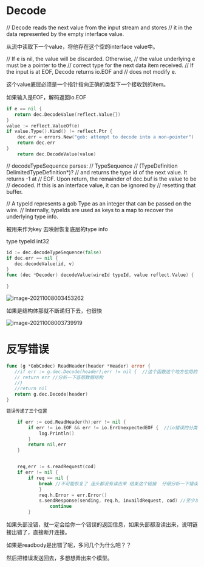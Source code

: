 # Decode

// Decode reads the next value from the input stream and stores
// it in the data represented by the empty interface value.

从流中读取下一个value，将他存在这个空的interface value中。

// If e is nil, the value will be discarded. Otherwise,
// the value underlying e must be a pointer to the
// correct type for the next data item received.
// If the input is at EOF, Decode returns io.EOF and
// does not modify e.

这个value底层必须是一个指针指向正确的类型下一个接收到的item。

如果输入是EOF，解码返回io.EOF

```go
if e == nil {
   return dec.DecodeValue(reflect.Value{})
}
value := reflect.ValueOf(e)
if value.Type().Kind() != reflect.Ptr {
    dec.err = errors.New("gob: attempt to decode into a non-pointer")
    return dec.err
}
	return dec.DecodeValue(value)
```



// decodeTypeSequence parses:
// TypeSequence
// (TypeDefinition DelimitedTypeDefinition*)?
// and returns the type id of the next value. It returns -1 at
// EOF.  Upon return, the remainder of dec.buf is the value to be
// decoded. If this is an interface value, it can be ignored by
// resetting that buffer.



// A typeId represents a gob Type as an integer that can be passed on the wire.
// Internally, typeIds are used as keys to a map to recover the underlying type info.

被用来作为key 去映射恢复底层的type info

type typeId int32

```go
id := dec.decodeTypeSequence(false)
if dec.err == nil {
   dec.decodeValue(id, v)
}
func (dec *Decoder) decodeValue(wireId typeId, value reflect.Value) {
    
}
```

![image-20211008003453262](/home/yy/.config/Typora/typora-user-images/image-20211008003453262.png)

如果是结构体那就不断递归下去，也很快

![image-20211008003739919](/home/yy/.config/Typora/typora-user-images/image-20211008003739919.png)

# 反写错误

```go
func (g *GobCodec) ReadHeader(header *Header) error {
   //if err := g.dec.Decode(header);err != nil {  //这个函数这个地方也用的interface{} 可以看看底层结构
   // return err //分析一下底层数据结构
   //}
   //return nil
   return g.dec.Decode(header)
}

错误传递了三个位置

	if err := cod.ReadHeader(h);err != nil {
		if err != io.EOF && err != io.ErrUnexpectedEOF {  //io错误的分类可以总结一下
			log.Println()
		}
		return nil,err
	}


	req,err := s.readRequest(cod)
	if err != nil {
		if req == nil {
			break //不可能恢复了 连头都没有读出来 结束这个链接  仔细分析一下错误的类型，计网各种错误的严重程度
			}
			req.h.Error = err.Error()
			s.sendResponse(sending, req.h, invaildRequest, cod) //至少发回一个头部，可以保存错误信息
				continue
		}

```

如果头部没错，就一定会给你一个错误的返回信息，如果头部都没读出来，说明链接出错了，直接断开连接。

如果是readbody是出错了呢，多问几个为什么吧？？

然后把错误发送回去，多想想弄出来个模型。